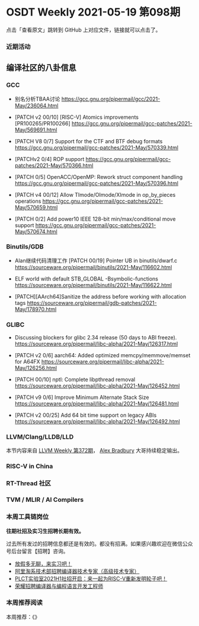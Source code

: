 # OSDT Weekly 2021-05-19 第098期

点击「查看原文」跳转到 GitHub 上对应文件，链接就可以点击了。

### 近期活动

## 编译社区的八卦信息

### GCC

- 别名分析TBAA讨论
  https://gcc.gnu.org/pipermail/gcc/2021-May/236064.html

- [PATCH v2 00/10] [RISC-V] Atomics improvements [PR100265/PR100266]
  https://gcc.gnu.org/pipermail/gcc-patches/2021-May/569691.html

- [PATCH V8 0/7] Support for the CTF and BTF debug formats
  https://gcc.gnu.org/pipermail/gcc-patches/2021-May/570339.html

- [PATCHv2 0/4] ROP support
  https://gcc.gnu.org/pipermail/gcc-patches/2021-May/570366.html

- [PATCH 0/5] OpenACC/OpenMP: Rework struct component handling
  https://gcc.gnu.org/pipermail/gcc-patches/2021-May/570396.html

- [PATCH v4 00/12] Allow TImode/OImode/XImode in op_by_pieces operations
  https://gcc.gnu.org/pipermail/gcc-patches/2021-May/570659.html

- [PATCH 0/2] Add power10 IEEE 128-bit min/max/conditional move support
  https://gcc.gnu.org/pipermail/gcc-patches/2021-May/570674.html

### Binutils/GDB

- Alan继续代码清理工作
  [PATCH 00/19] Pointer UB in binutils/dwarf.c
  https://sourceware.org/pipermail/binutils/2021-May/116602.html

- ELF world with default STB_GLOBAL -Bsymbolic-functions
  https://sourceware.org/pipermail/binutils/2021-May/116622.html

- [PATCH][AArch64]Sanitize the address before working with allocation tags
  https://sourceware.org/pipermail/gdb-patches/2021-May/178970.html

### GLIBC

- Discussing blockers for glibc 2.34 release (50 days to ABI freeze).
  https://sourceware.org/pipermail/libc-alpha/2021-May/126317.html

- [PATCH v2 0/6] aarch64: Added optimized memcpy/memmove/memset for A64FX
  https://sourceware.org/pipermail/libc-alpha/2021-May/126256.html

- [PATCH 00/10] nptl: Complete libpthread removal
  https://sourceware.org/pipermail/libc-alpha/2021-May/126452.html

- [PATCH v9 0/6] Improve Minimum Alternate Stack Size
  https://sourceware.org/pipermail/libc-alpha/2021-May/126481.html

- [PATCH v2 00/25] Add 64 bit time support on legacy ABIs
  https://sourceware.org/pipermail/libc-alpha/2021-May/126492.html

### LLVM/Clang/LLDB/LLD

本节内容来自 [LLVM Weekly 第372期](http://llvmweekly.org/issue/372)，
[Alex Bradbury](https://www.linkedin.com/in/alex-bradbury/) 大哥持续稳定输出。

### RISC-V in China

### RT-Thread 社区

### TVM / MLIR / AI Compilers

### 本周工具链岗位

**往期社招及实习生招聘长期有效。**

过去所有发过的招聘信息都还是有效的。都没有招满。如果感兴趣欢迎在微信公众号后台留言【招聘】咨询。

- [放假多无聊，来实习吧！](https://mp.weixin.qq.com/s/pWjPrHtaWnzWbPfqqcX1cQ)
- [阿里淘系技术部招聘编译器技术专家（高级技术专家）](https://mp.weixin.qq.com/s/Yr_XA_L9fCI8IvhuudwTkQ)
- [PLCT实验室2021H1社招开启：来一起为RISC-V重新发明轮子吧！](https://mp.weixin.qq.com/s/9BUJ1-LbHGm-Lhs_Lavzjw)
- [荣耀招聘编译器与编程语言开发工程师](https://mp.weixin.qq.com/s/XaLAhjLP6fhj3Vl-mUjXng)

### 本周推荐阅读

本周推荐：《》
